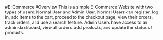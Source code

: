 #E-Commerce
#Overview
This is a simple E-Commerce Website with two types of users: Normal User and Admin User. Normal Users can register, log in, add items to the cart, proceed to the checkout page, view their orders, track orders, and use a search feature. Admin Users have access to an admin dashboard, view all orders, add products, and update the status of products.
